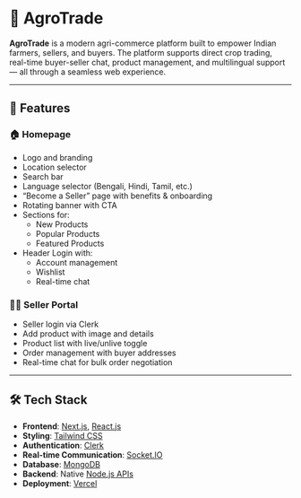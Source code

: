# 🌾 AgroTrade

**AgroTrade** is a modern agri-commerce platform built to empower Indian farmers, sellers, and buyers. The platform supports direct crop trading, real-time buyer-seller chat, product management, and multilingual support — all through a seamless web experience.

---

## 🚀 Features

### 🏠 Homepage
- Logo and branding
- Location selector
- Search bar
- Language selector (Bengali, Hindi, Tamil, etc.)
- “Become a Seller” page with benefits & onboarding
- Rotating banner with CTA
- Sections for:
  - New Products
  - Popular Products
  - Featured Products
- Header Login with:
  - Account management
  - Wishlist
  - Real-time chat

### 🧑‍🌾 Seller Portal
- Seller login via Clerk
- Add product with image and details
- Product list with live/unlive toggle
- Order management with buyer addresses
- Real-time chat for bulk order negotiation

---

## 🛠 Tech Stack

- **Frontend**: [Next.js](https://nextjs.org/), [React.js](https://reactjs.org/)
- **Styling**: [Tailwind CSS](https://tailwindcss.com/)
- **Authentication**: [Clerk](https://clerk.dev/)
- **Real-time Communication**: [Socket.IO](https://socket.io/)
- **Database**: [MongoDB](https://www.mongodb.com/)
- **Backend**: Native [Node.js APIs](https://nodejs.org/)
- **Deployment**: [Vercel](https://vercel.com/)

